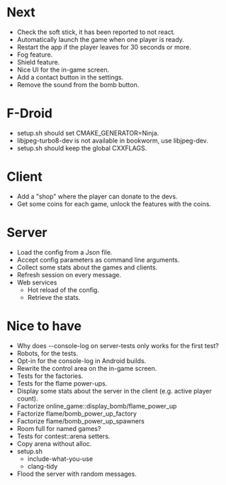 # Next

- Check the soft stick, it has been reported to not react.
- Automatically launch the game when one player is ready.
- Restart the app if the player leaves for 30 seconds or more.
- Fog feature.
- Shield feature.
- Nice UI for the in-game screen.
- Add a contact button in the settings.
- Remove the sound from the bomb button.

# F-Droid

- setup.sh should set CMAKE_GENERATOR=Ninja.
- libjpeg-turbo8-dev is not available in bookworm, use libjpeg-dev.
- setup.sh should keep the global CXXFLAGS.

# Client

- Add a "shop" where the player can donate to the devs.
- Get some coins for each game, unlock the features with the coins.

# Server

- Load the config from a Json file.
- Accept config parameters as command line arguments.
- Collect some stats about the games and clients.
- Refresh session on every message.
- Web services
  - Hot reload of the config.
  - Retrieve the stats.

# Nice to have

- Why does --console-log on server-tests only works for the first test?
- Robots, for the tests.
- Opt-in for the console-log in Android builds.
- Rewrite the control area on the in-game screen.
- Tests for the factories.
- Tests for the flame power-ups.
- Display some stats about the server in the client (e.g. active player
  count).
- Factorize online_game::display_bomb/flame_power_up
- Factorize flame/bomb_power_up_factory
- Factorize flame/bomb_power_up_spawners
- Room full for named games?
- Tests for contest::arena setters.
- Copy arena without alloc.
- setup.sh
  - include-what-you-use
  - clang-tidy
- Flood the server with random messages.
